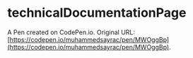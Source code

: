 # technicalDocumentationPage

A Pen created on CodePen.io. Original URL: [https://codepen.io/muhammedsayrac/pen/MWOggBp](https://codepen.io/muhammedsayrac/pen/MWOggBp).


